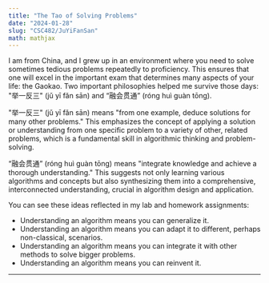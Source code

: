 ```yaml
---
title: "The Tao of Solving Problems"
date: "2024-01-28"
slug: "CSC482/JuYiFanSan"
math: mathjax
---
```




I am from China, and I grew up in an environment where you need to solve sometimes tedious problems repeatedly to proficiency. This ensures that one will excel in the important exam that determines many aspects of your life: the Gaokao. Two important philosophies helped me survive those days: "举一反三" (jǔ yī fǎn sān) and “融会贯通” (róng huì guàn tōng).

"举一反三" (jǔ yī fǎn sān) means "from one example, deduce solutions for many other problems." This emphasizes the concept of applying a solution or understanding from one specific problem to a variety of other, related problems, which is a fundamental skill in algorithmic thinking and problem-solving.

“融会贯通” (róng huì guàn tōng) means "integrate knowledge and achieve a thorough understanding." This suggests not only learning various algorithms and concepts but also synthesizing them into a comprehensive, interconnected understanding, crucial in algorithm design and application.

You can see these ideas reflected in my lab and homework assignments:

- Understanding an algorithm means you can generalize it.
- Understanding an algorithm means you can adapt it to different, perhaps non-classical, scenarios.
- Understanding an algorithm means you can integrate it with other methods to solve bigger problems.
- Understanding an algorithm means you can reinvent it.

---
